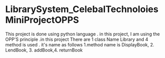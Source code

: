 # LibrarySystem_CelebalTechnoloiesMiniProjectOPPS
This project is done using python language . in this project, I am using the OPP'S principle .in this project There are 1 class Name Library and 4 method is used . it's name as follows 1.method name is DisplayBook, 2. LendBook, 3. addBook,4. returnBook
